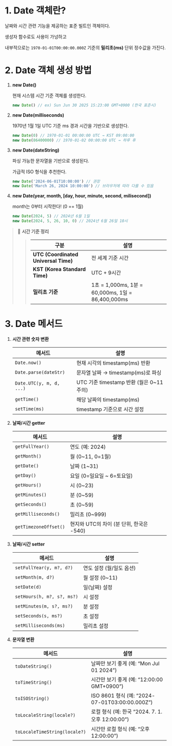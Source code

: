 # 1. Date 객체란?

날짜와 시간 관련 기능을 제공하는 표준 빌트인 객체이다.

생성자 함수로도 사용이 가넝하고

내부적으로는 `1970-01-01T00:00:00.000Z` 기준의 **밀리초(ms)** 단위 정수값을 가진다.

# 2. Date 객체 생성 방법

1. **new Date()**

   현재 시스템 시간 기준 객체를 생성한다.

   ```jsx
   new Date() // ex) Sun Jun 30 2025 15:23:00 GMT+0900 (한국 표준시)
   ```

2. **new Date(milliseconds)**

   1970년 1월 1일 UTC 기준 ms 경과 시간을 기반으로 생성한다.

   ```jsx
   new Date(0) // 1970-01-01 00:00:00 UTC → KST 09:00:00
   new Date(86400000) // 1970-01-02 00:00:00 UTC → 하루 후
   ```

3. **new Date(dateString)**

   파싱 가능한 문자열을 기반으로 생성된다.

   가급적 ISO 형식을 추천한다.

   ```jsx
   new Date('2024-06-01T10:00:00') // 권장
   new Date('March 26, 2024 10:00:00') // 브라우저에 따라 다를 수 있음
   ```

4. **new Date(year, month, [day, hour, minute, second, milisecond])**

   month는 0부터 시작한다! (0 == 1월)

   ```jsx
   new Date(2024, 5) // 2024년 6월 1일
   new Date(2024, 5, 26, 10, 0) // 2024년 6월 26일 10시
   ```

> 🥲 **시간 기준 정리**
>
> > | **구분**                             | **설명**                                          |
> > | ------------------------------------ | ------------------------------------------------- |
> > | **UTC (Coordinated Universal Time)** | 전 세계 기준 시간                                 |
> > | **KST (Korea Standard Time)**        | UTC + 9시간                                       |
> > | **밀리초 기준**                      | 1초 = 1,000ms, 1분 = 60,000ms, 1일 = 86,400,000ms |

# 3. Date 메서드

1. **시간 관련 숫자 변환**

   | **메서드**               | **설명**                                 |
   | ------------------------ | ---------------------------------------- |
   | `Date.now()`             | 현재 시각의 timestamp(ms) 반환           |
   | `Date.parse(dateStr)`    | 문자열 날짜 → timestamp(ms)로 파싱       |
   | `Date.UTC(y, m, d, ...)` | UTC 기준 timestamp 반환 (월은 0~11 주의) |
   | `getTime()`              | 해당 날짜의 timestamp(ms)                |
   | `setTime(ms)`            | timestamp 기준으로 시간 설정             |

2. **날짜/시간 getter**

   | **메서드**            | **설명**                                 |
   | --------------------- | ---------------------------------------- |
   | `getFullYear()`       | 연도 (예: 2024)                          |
   | `getMonth()`          | 월 (0~11, 0=1월)                         |
   | `getDate()`           | 날짜 (1~31)                              |
   | `getDay()`            | 요일 (0=일요일 ~ 6=토요일)               |
   | `getHours()`          | 시 (0~23)                                |
   | `getMinutes()`        | 분 (0~59)                                |
   | `getSeconds()`        | 초 (0~59)                                |
   | `getMilliseconds()`   | 밀리초 (0~999)                           |
   | `getTimezoneOffset()` | 현지와 UTC의 차이 (분 단위, 한국은 -540) |

3. **날짜/시간 setter**

   | **메서드**                 | **설명**                 |
   | -------------------------- | ------------------------ |
   | `setFullYear(y, m?, d?)`   | 연도 설정 (월/일도 옵션) |
   | `setMonth(m, d?)`          | 월 설정 (0~11)           |
   | `setDate(d)`               | 일(날짜) 설정            |
   | `setHours(h, m?, s?, ms?)` | 시 설정                  |
   | `setMinutes(m, s?, ms?)`   | 분 설정                  |
   | `setSeconds(s, ms?)`       | 초 설정                  |
   | `setMilliseconds(ms)`      | 밀리초 설정              |

4. **문자열 변환**

   | **메서드**                    | **설명**                                         |
   | ----------------------------- | ------------------------------------------------ |
   | `toDateString()`              | 날짜만 보기 좋게 (예: “Mon Jul 01 2024”)         |
   | `toTimeString()`              | 시간만 보기 좋게 (예: “12:00:00 GMT+0900”)       |
   | `toISOString()`               | ISO 8601 형식 (예: “2024-07-01T03:00:00.000Z”)   |
   | `toLocaleString(locale?)`     | 로컬 형식 (예: 한국 “2024. 7. 1. 오후 12:00:00”) |
   | `toLocaleTimeString(locale?)` | 시간만 로컬 형식 (예: “오후 12:00:00”)           |
